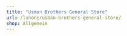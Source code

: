 ```yaml
---
title: "Usman Brothers General Store"
url: /lahore/usman-brothers-general-store/
shop: Allgemein
---
```

